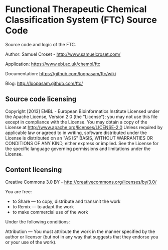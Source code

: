 # Functional Therapeutic Chemical Classification System (FTC) Source Code

Source code and logic of the FTC.

Author: Samuel Croset - http://www.samuelcroset.com/

Application: https://www.ebi.ac.uk/chembl/ftc

Documentation: https://github.com/loopasam/ftc/wiki

Blog: http://loopasam.github.com/ftc/

## Source code licensing

Copyright [2013] EMBL - European Bioinformatics Institute
Licensed under the Apache License, Version 2.0 (the 
"License"); you may not use this file except in 
compliance with the License.  You may obtain a copy of 
the License at
     http://www.apache.org/licenses/LICENSE-2.0
Unless required by applicable law or agreed to in writing, 
software distributed under the License is distributed on 
an "AS IS" BASIS, WITHOUT WARRANTIES OR CONDITIONS OF ANY 
KIND, either express or implied. See the License for the 
specific language governing permissions and limitations 
under the License.

## Content licensing

Creative Commons 3.0 BY - http://creativecommons.org/licenses/by/3.0/

You are free:

*  to Share — to copy, distribute and transmit the work
*  to Remix — to adapt the work
*  to make commercial use of the work

Under the following conditions:

Attribution — You must attribute the work in the manner specified by 
the author or licensor (but not in any way that suggests that they endorse you or your use of the work).

